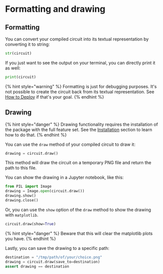 # Formatting and drawing

## Formatting

You can convert your compiled circuit into its textual representation by converting it to string:

```python
str(circuit)
```

If you just want to see the output on your terminal, you can directly print it as well:

```python
print(circuit)
```

{% hint style="warning" %}
Formatting is just for debugging purposes. It's not possible to create the circuit back from its textual representation. See [How to Deploy](../guides/deploy.md) if that's your goal.
{% endhint %}

## Drawing

{% hint style="danger" %}
Drawing functionality requires the installation of the package with the full feature set. See the [Installation](../get-started/installing.md) section to learn how to do that.
{% endhint %}

You can use the `draw` method of your compiled circuit to draw it:

```python
drawing = circuit.draw()
```

This method will draw the circuit on a temporary PNG file and return the path to this file.

You can show the drawing in a Jupyter notebook, like this:

```python
from PIL import Image
drawing = Image.open(circuit.draw())
drawing.show()
drawing.close()
```

Or, you can use the `show` option of the `draw` method to show the drawing with `matplotlib`.

```python
circuit.draw(show=True)
```

{% hint style="danger" %}
Beware that this will clear the matplotlib plots you have.
{% endhint %}

Lastly, you can save the drawing to a specific path:

```python
destination = "/tmp/path/of/your/choice.png"
drawing = circuit.draw(save_to=destination)
assert drawing == destination
```
